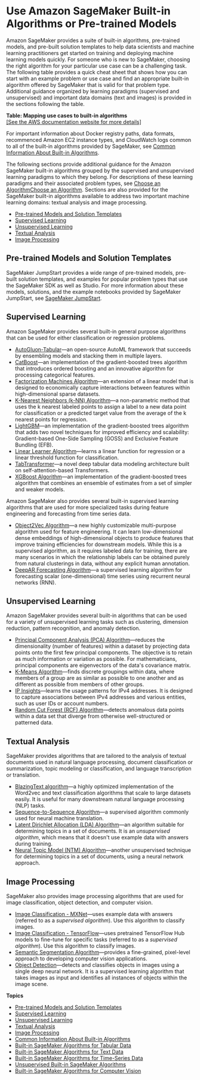 # Use Amazon SageMaker Built\-in Algorithms or Pre\-trained Models<a name="algos"></a>

Amazon SageMaker provides a suite of built\-in algorithms, pre\-trained models, and pre\-built solution templates to help data scientists and machine learning practitioners get started on training and deploying machine learning models quickly\. For someone who is new to SageMaker, choosing the right algorithm for your particular use case can be a challenging task\. The following table provides a quick cheat sheet that shows how you can start with an example problem or use case and find an appropriate built\-in algorithm offered by SageMaker that is valid for that problem type\. Additional guidance organized by learning paradigms \(supervised and unsupervised\) and important data domains \(text and images\) is provided in the sections following the table\.


**Table: Mapping use cases to built\-in algorithms**  
[\[See the AWS documentation website for more details\]](http://docs.aws.amazon.com/sagemaker/latest/dg/algos.html)

For important information about Docker registry paths, data formats, recommenced Amazon EC2 instance types, and CloudWatch logs common to all of the built\-in algorithms provided by SageMaker, see [Common Information About Built\-in Algorithms](common-info-all-im-models.md)\.

The following sections provide additional guidance for the Amazon SageMaker built\-in algorithms grouped by the supervised and unsupervised learning paradigms to which they belong\. For descriptions of these learning paradigms and their associated problem types, see [Choose an AlgorithmChoose an Algorithm](algorithms-choose.md)\. Sections are also provided for the SageMaker built\-in algorithms available to address two important machine learning domains: textual analysis and image processing\.
+ [Pre\-trained Models and Solution Templates](#algorithms-built-in-jumpstart)
+ [Supervised Learning](#algorithms-built-in-supervised-learning)
+ [Unsupervised Learning](#algorithms-built-in-unsupervised-learning)
+ [Textual Analysis](#algorithms-built-in-text-analysis)
+ [Image Processing](#algorithms-built-in-image-processing)

## Pre\-trained Models and Solution Templates<a name="algorithms-built-in-jumpstart"></a>

SageMaker JumpStart provides a wide range of pre\-trained models, pre\-built solution templates, and examples for popular problem types that use the SageMaker SDK as well as Studio\. For more information about these models, solutions, and the example notebooks provided by SageMaker JumpStart, see [SageMaker JumpStart](studio-jumpstart.md)\.

## Supervised Learning<a name="algorithms-built-in-supervised-learning"></a>

Amazon SageMaker provides several built\-in general purpose algorithms that can be used for either classification or regression problems\.
+ [AutoGluon\-Tabular](autogluon-tabular.md)—an open\-source AutoML framework that succeeds by ensembling models and stacking them in multiple layers\. 
+ [CatBoost](catboost.md)—an implementation of the gradient\-boosted trees algorithm that introduces ordered boosting and an innovative algorithm for processing categorical features\.
+ [Factorization Machines Algorithm](fact-machines.md)—an extension of a linear model that is designed to economically capture interactions between features within high\-dimensional sparse datasets\.
+ [K\-Nearest Neighbors \(k\-NN\) Algorithm](k-nearest-neighbors.md)—a non\-parametric method that uses the k nearest labeled points to assign a label to a new data point for classification or a predicted target value from the average of the k nearest points for regression\.
+ [LightGBM](lightgbm.md)—an implementation of the gradient\-boosted trees algorithm that adds two novel techniques for improved efficiency and scalability: Gradient\-based One\-Side Sampling \(GOSS\) and Exclusive Feature Bundling \(EFB\)\.
+ [Linear Learner Algorithm](linear-learner.md)—learns a linear function for regression or a linear threshold function for classification\.
+ [TabTransformer](tabtransformer.md)—a novel deep tabular data modeling architecture built on self\-attention\-based Transformers\. 
+ [XGBoost Algorithm](xgboost.md)—an implementation of the gradient\-boosted trees algorithm that combines an ensemble of estimates from a set of simpler and weaker models\.

Amazon SageMaker also provides several built\-in supervised learning algorithms that are used for more specialized tasks during feature engineering and forecasting from time series data\.
+ [Object2Vec Algorithm](object2vec.md)—a new highly customizable multi\-purpose algorithm used for feature engineering\. It can learn low\-dimensional dense embeddings of high\-dimensional objects to produce features that improve training efficiencies for downstream models\. While this is a supervised algorithm, as it requires labeled data for training, there are many scenarios in which the relationship labels can be obtained purely from natural clusterings in data, without any explicit human annotation\.
+ [DeepAR Forecasting Algorithm](deepar.md)—a supervised learning algorithm for forecasting scalar \(one\-dimensional\) time series using recurrent neural networks \(RNN\)\.

## Unsupervised Learning<a name="algorithms-built-in-unsupervised-learning"></a>

Amazon SageMaker provides several built\-in algorithms that can be used for a variety of unsupervised learning tasks such as clustering, dimension reduction, pattern recognition, and anomaly detection\.
+ [Principal Component Analysis \(PCA\) Algorithm](pca.md)—reduces the dimensionality \(number of features\) within a dataset by projecting data points onto the first few principal components\. The objective is to retain as much information or variation as possible\. For mathematicians, principal components are eigenvectors of the data's covariance matrix\.
+ [K\-Means Algorithm](k-means.md)—finds discrete groupings within data, where members of a group are as similar as possible to one another and as different as possible from members of other groups\.
+ [IP Insights](ip-insights.md)—learns the usage patterns for IPv4 addresses\. It is designed to capture associations between IPv4 addresses and various entities, such as user IDs or account numbers\.
+ [Random Cut Forest \(RCF\) Algorithm](randomcutforest.md)—detects anomalous data points within a data set that diverge from otherwise well\-structured or patterned data\.

## Textual Analysis<a name="algorithms-built-in-text-analysis"></a>

SageMaker provides algorithms that are tailored to the analysis of textual documents used in natural language processing, document classification or summarization, topic modeling or classification, and language transcription or translation\.
+ [BlazingText algorithm](blazingtext.md)—a highly optimized implementation of the Word2vec and text classification algorithms that scale to large datasets easily\. It is useful for many downstream natural language processing \(NLP\) tasks\.
+ [Sequence\-to\-Sequence Algorithm](seq-2-seq.md)—a supervised algorithm commonly used for neural machine translation\. 
+ [Latent Dirichlet Allocation \(LDA\) Algorithm](lda.md)—an algorithm suitable for determining topics in a set of documents\. It is an *unsupervised algorithm*, which means that it doesn't use example data with answers during training\.
+ [Neural Topic Model \(NTM\) Algorithm](ntm.md)—another unsupervised technique for determining topics in a set of documents, using a neural network approach\.

## Image Processing<a name="algorithms-built-in-image-processing"></a>

SageMaker also provides image processing algorithms that are used for image classification, object detection, and computer vision\.
+ [Image Classification \- MXNet](image-classification.md)—uses example data with answers \(referred to as a *supervised algorithm*\)\. Use this algorithm to classify images\.
+ [Image Classification \- TensorFlow](image-classification-tensorflow.md)—uses pretrained TensorFlow Hub models to fine\-tune for specific tasks \(referred to as a *supervised algorithm*\)\. Use this algorithm to classify images\.
+ [Semantic Segmentation Algorithm](semantic-segmentation.md)—provides a fine\-grained, pixel\-level approach to developing computer vision applications\.
+ [Object Detection](object-detection.md)—detects and classifies objects in images using a single deep neural network\. It is a supervised learning algorithm that takes images as input and identifies all instances of objects within the image scene\.

**Topics**
+ [Pre\-trained Models and Solution Templates](#algorithms-built-in-jumpstart)
+ [Supervised Learning](#algorithms-built-in-supervised-learning)
+ [Unsupervised Learning](#algorithms-built-in-unsupervised-learning)
+ [Textual Analysis](#algorithms-built-in-text-analysis)
+ [Image Processing](#algorithms-built-in-image-processing)
+ [Common Information About Built\-in Algorithms](common-info-all-im-models.md)
+ [Built\-in SageMaker Algorithms for Tabular Data](algorithms-tabular.md)
+ [Built\-in SageMaker Algorithms for Text Data](algorithms-text.md)
+ [Built\-in SageMaker Algorithms for Time\-Series Data](algorithms-time-series.md)
+ [Unsupervised Built\-in SageMaker Algorithms](algorithms-unsupervised.md)
+ [Built\-in SageMaker Algorithms for Computer Vision](algorithms-vision.md)
